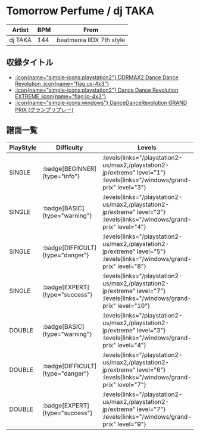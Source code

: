 # Tomorrow Perfume / dj TAKA

|Artist|BPM|From|
|------|---|----|
|dj TAKA|144|beatmania IIDX 7th style|

## 収録タイトル

- [:icon{name="simple-icons:playstation2"} DDRMAX2 Dance Dance Revolution :icon{name="flag:us-4x3"}](/playstation2-us/max2)
- [:icon{name="simple-icons:playstation2"} Dance Dance Revolution EXTREME :icon{name="flag:jp-4x3"}](/playstation2-jp/extreme)
- [:icon{name="simple-icons:windows"} DanceDanceRevolution GRAND PRIX (グランプリプレー)](/windows/grand-prix)

## 譜面一覧

|PlayStyle|Difficulty|Levels|Notes|Movie|
|---------|----------|------|-----|-----|
|SINGLE| :badge[BEGINNER]{type="info"}| :levels{links="/playstation2-us/max2,/playstation2-jp/extreme" level="1"} :levels{links="/windows/grand-prix" level="3"}|92/0||
|SINGLE| :badge[BASIC]{type="warning"}| :levels{links="/playstation2-us/max2,/playstation2-jp/extreme" level="3"} :levels{links="/windows/grand-prix" level="4"}|126/15||
|SINGLE| :badge[DIFFICULT]{type="danger"}| :levels{links="/playstation2-us/max2,/playstation2-jp/extreme" level="5"} :levels{links="/windows/grand-prix" level="8"}|201/18||
|SINGLE| :badge[EXPERT]{type="success"}| :levels{links="/playstation2-us/max2,/playstation2-jp/extreme" level="7"} :levels{links="/windows/grand-prix" level="10"}|258/33||
|DOUBLE| :badge[BASIC]{type="warning"}| :levels{links="/playstation2-us/max2,/playstation2-jp/extreme" level="3"} :levels{links="/windows/grand-prix" level="4"}|118/12||
|DOUBLE| :badge[DIFFICULT]{type="danger"}| :levels{links="/playstation2-us/max2,/playstation2-jp/extreme" level="6"} :levels{links="/windows/grand-prix" level="7"}|195/8||
|DOUBLE| :badge[EXPERT]{type="success"}| :levels{links="/playstation2-us/max2,/playstation2-jp/extreme" level="7"} :levels{links="/windows/grand-prix" level="9"}|228/12||
